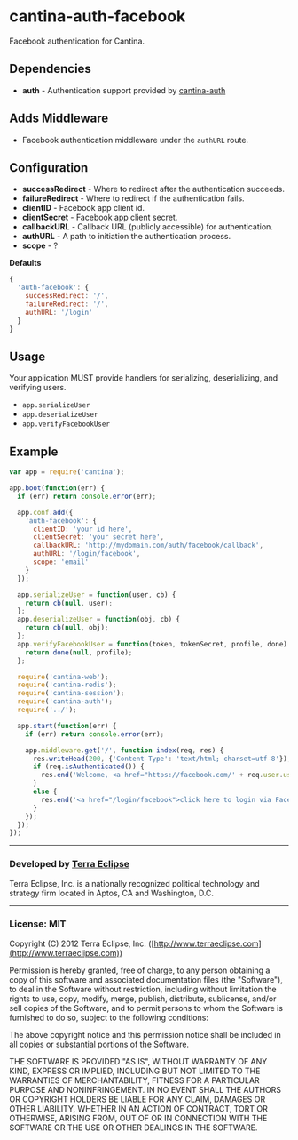 cantina-auth-facebook
=====================

Facebook authentication for Cantina.

Dependencies
------------
- **auth** - Authentication support provided by [cantina-auth](https://github.com/cantina/cantina-auth)

Adds Middleware
---------------
- Facebook authentication middleware under the `authURL` route.

Configuration
-------------
- **successRedirect** - Where to redirect after the authentication succeeds.
- **failureRedirect** - Where to redirect if the authentication fails.
- **clientID** - Facebook app client id.
- **clientSecret** - Facebook app client secret.
- **callbackURL** - Callback URL (publicly accessible) for authentication.
- **authURL** - A path to initiation the authentication process.
- **scope** - ?

**Defaults**
```js
{
  'auth-facebook': {
    successRedirect: '/',
    failureRedirect: '/',
    authURL: '/login'
  }
}
```

Usage
-----
Your application MUST provide handlers for serializing, deserializing, and verifying users.
- `app.serializeUser`
- `app.deserializeUser`
- `app.verifyFacebookUser`

Example
-------
```js
var app = require('cantina');

app.boot(function(err) {
  if (err) return console.error(err);

  app.conf.add({
    'auth-facebook': {
      clientID: 'your id here',
      clientSecret: 'your secret here',
      callbackURL: 'http://mydomain.com/auth/facebook/callback',
      authURL: '/login/facebook',
      scope: 'email'
    }
  });

  app.serializeUser = function(user, cb) {
    return cb(null, user);
  };
  app.deserializeUser = function(obj, cb) {
    return cb(null, obj);
  };
  app.verifyFacebookUser = function(token, tokenSecret, profile, done) {
    return done(null, profile);
  };

  require('cantina-web');
  require('cantina-redis');
  require('cantina-session');
  require('cantina-auth');
  require('../');

  app.start(function(err) {
    if (err) return console.error(err);

    app.middleware.get('/', function index(req, res) {
      res.writeHead(200, {'Content-Type': 'text/html; charset=utf-8'});
      if (req.isAuthenticated()) {
        res.end('Welcome, <a href="https://facebook.com/' + req.user.username + '">' + req.user.displayName + '</a>!');
      }
      else {
        res.end('<a href="/login/facebook">click here to login via Facebook</a>');
      }
    });
  });
});
```

- - -

### Developed by [Terra Eclipse](http://www.terraeclipse.com)
Terra Eclipse, Inc. is a nationally recognized political technology and
strategy firm located in Aptos, CA and Washington, D.C.

- - -

### License: MIT
Copyright (C) 2012 Terra Eclipse, Inc. ([http://www.terraeclipse.com](http://www.terraeclipse.com))

Permission is hereby granted, free of charge, to any person obtaining a copy
of this software and associated documentation files (the "Software"), to deal
in the Software without restriction, including without limitation the rights
to use, copy, modify, merge, publish, distribute, sublicense, and/or sell
copies of the Software, and to permit persons to whom the Software is furnished
to do so, subject to the following conditions:

The above copyright notice and this permission notice shall be included in
all copies or substantial portions of the Software.

THE SOFTWARE IS PROVIDED "AS IS", WITHOUT WARRANTY OF ANY KIND, EXPRESS OR
IMPLIED, INCLUDING BUT NOT LIMITED TO THE WARRANTIES OF MERCHANTABILITY,
FITNESS FOR A PARTICULAR PURPOSE AND NONINFRINGEMENT. IN NO EVENT SHALL THE
AUTHORS OR COPYRIGHT HOLDERS BE LIABLE FOR ANY CLAIM, DAMAGES OR OTHER
LIABILITY, WHETHER IN AN ACTION OF CONTRACT, TORT OR OTHERWISE, ARISING FROM,
OUT OF OR IN CONNECTION WITH THE SOFTWARE OR THE USE OR OTHER DEALINGS IN THE
SOFTWARE.
